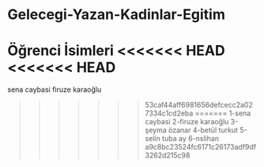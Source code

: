 ﻿# Gelecegi-Yazan-Kadinlar-Egitim 
Öğrenci İsimleri
<<<<<<< HEAD
<<<<<<< HEAD
=======
sena caybasi
firuze karaoğlu
>>>>>>> 53caf44aff6981656defcecc2a027334c1cd2eba
=======
1-sena caybasi
2-firuze karaoğlu
3-şeyma özanar
4-betül turkut
5-selin tuba ay
6-nslihan
>>>>>>> a9c8bc23524fc6171c26173adf9df3262d215c98
